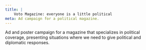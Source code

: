 ```yaml
---
title: |
    Voto Magazine: everyone is a little political
meta: Ad campaign for a political magazine.
---
```

Ad and poster campaign for a magazine that specializes in political coverage, presenting situations where we need to give political and diplomatic responses.